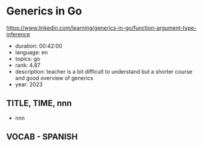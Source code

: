 # Generics in Go

https://www.linkedin.com/learning/generics-in-go/function-argument-type-inference

- duration: 00:42:00
- language: en
- topics: go
- rank: 4.87
- description: teacher is a bit difficult to understand but a shorter course and good overview of generics
- year: 2023

## TITLE, TIME, nnn

- nnn

## VOCAB - SPANISH

```
```
